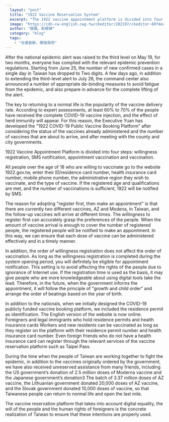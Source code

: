 ```yaml
---
  layout: "post"
  title: "1922 Vaccine Reservation System"
  excerpt: "The 1922 vaccine appointment platform is divided into four steps: willingness registration, SMS notification, appointment vaccination and vaccination."
  image: "https://cdn-cw-english.cwg.tw/ckeditor/202107/ckeditor-60f4eac951900.png"
  author: "唐鳳、彭筱婷"
  category: "blog"
  tags: 
    - "社會創新、開放政府"
---
```



After the national epidemic alert was raised to the third level on May 19, for two months, everyone has complied with the relevant epidemic prevention regulations. Starting from June 25, the number of new confirmed cases in a single day in Taiwan has dropped to Two digits. A few days ago, in addition to extending the third-level alert to July 26, the command center also announced a number of appropriate de-binding measures to avoid fatigue from the epidemic, and also prepare in advance for the complete lifting of the alert. 

The key to returning to a normal life is the popularity of the vaccine delivery rate. According to expert assessments, at least 60% to 70% of the people have received the complete COVID-19 vaccine injection, and the effect of herd immunity will appear. For this reason, the Executive Yuan has developed the "1922 COVID-19 Public Vaccine Booking Platform" after considering the status of the vaccines already administered and the number of vaccines that are about to arrive, and after meeting with the county and city governments. 

1922 Vaccine Appointment Platform is divided into four steps: willingness registration, SMS notification, appointment vaccination and vaccination. 

All people over the age of 18 who are willing to vaccinate go to the website 1922.gov.tw, enter their ID/residence card number, health insurance card number, mobile phone number, the administrative region they wish to vaccinate, and the type of vaccine. If the registered age and qualifications are met, and the number of vaccinations is sufficient, 1922 will be notified by SMS. 

The reason for adopting "register first, then make an appointment" is that there are currently two different vaccines, AZ and Modena, in Taiwan, and the follow-up vaccines will arrive at different times. The willingness to register first can accurately grasp the preferences of the people. When the amount of vaccine arrival is enough to cover the number of registered people, the registered people will be notified to make an appointment. In this way, we can ensure that each dose of vaccine can be administered effectively and in a timely manner. 

In addition, the order of willingness registration does not affect the order of vaccination. As long as the willingness registration is completed during the system opening period, you will definitely be eligible for appointment notification. This setting is to avoid affecting the rights of the people due to ignorance of Internet use. If the registration time is used as the basis, it may give people who are more knowledgeable about using digital tools take the lead. Therefore, in the future, when the government informs the appointment, it will follow the principle of "growth and child order" and arrange the order of beatings based on the year of birth. 

In addition to the nationals, when we initially designed the COVID-19 publicly funded vaccine booking platform, we included the residence permit as identification. The English version of the website is now online. Foreigners and legal immigrants who hold residence permits and health insurance cards Workers and new residents can be vaccinated as long as they register on the platform with their residence permit number and health insurance card number. Even foreign friends who do not have a health insurance card can register through the relevant services of the vaccine reservation platform such as Taipei Pass. 

During the time when the people of Taiwan are working together to fight the epidemic, in addition to the vaccines originally ordered by the government, we have also received unreserved assistance from many friends, including the US government’s donation of 2.5 million doses of Moderna vaccine and the Japanese government’s donation3 The batch of 3.37 million doses of AZ vaccine, the Lithuanian government donated 20,000 doses of AZ vaccine, and the Slovak government donated 10,000 doses of vaccine, so that Taiwanese people can return to normal life and open the last mile. 

The vaccine reservation platform that takes into account digital equality, the will of the people and the human rights of foreigners is the concrete realization of Taiwan to ensure that these intentions are properly used. 

